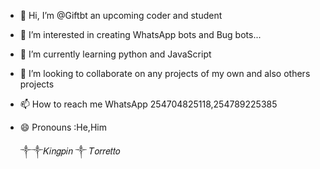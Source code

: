 - 👋 Hi, I’m @Giftbt an upcoming coder and student 
- 👀 I’m interested in creating WhatsApp bots and Bug bots...
- 🌱 I’m currently learning python and JavaScript 
- 💞️ I’m looking to collaborate on any projects of my own and also others projects
- 📫 How to reach me WhatsApp 254704825118,254789225385
- 😄 Pronouns :He,Him

  ༒༒𝐾𝑖𝑛𝑔𝑝𝑖𝑛 ༒ 𝑇𝑜𝑟𝑟𝑒𝑡𝑡𝑜 

<!---
Giftbt/Giftbt is a ✨ special ✨ repository because its `README.md` (this file) appears on your GitHub profile.
You can click the Preview link to take a look at your changes.
--->
